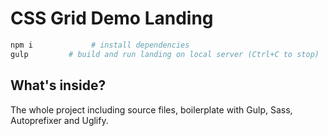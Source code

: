 # CSS Grid Demo Landing

```bash
npm i             # install dependencies
gulp         # build and run landing on local server (Ctrl+C to stop)
```

## What's inside?
The whole project including source files, boilerplate with Gulp, Sass, Autoprefixer and Uglify.
